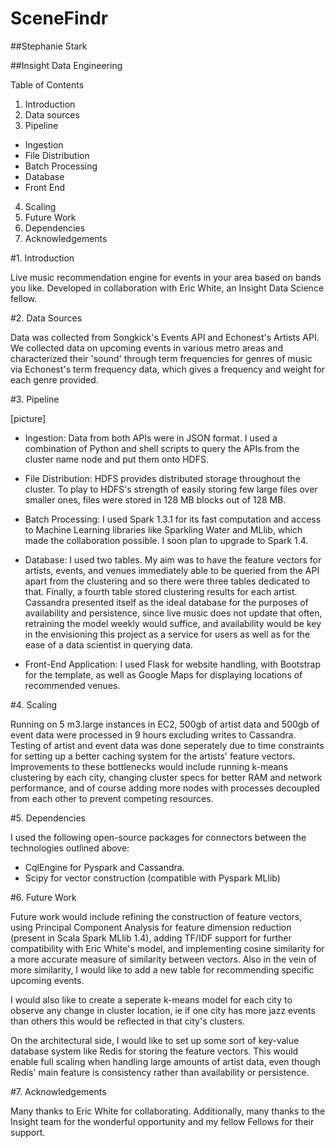 # SceneFindr

##Stephanie Stark

##Insight Data Engineering

Table of Contents

1. Introduction
2. Data sources
3. Pipeline
  - Ingestion
  - File Distribution
  - Batch Processing
  - Database
  - Front End
4. Scaling
5. Future Work
6. Dependencies
7. Acknowledgements

#1. Introduction

Live music recommendation engine for events in your area based on bands you like. Developed in collaboration with Eric White, an Insight Data Science fellow.

#2. Data Sources

Data was collected from Songkick's Events API and Echonest's Artists API. We collected data on upcoming events in various metro areas and characterized their 'sound' through term frequencies for genres of music via Echonest's term frequency data, which gives a frequency and weight for each genre provided.

#3. Pipeline

[picture]


* Ingestion: Data from both APIs were in JSON format. I used a combination of Python and shell scripts to query the APIs from the cluster name node and put them onto HDFS.
	
* File Distribution: HDFS provides distributed storage throughout the cluster. To play to HDFS's strength of easily storing few large files over smaller ones, files were stored in 128 MB blocks out of 128 MB.
	
* Batch Processing: I used Spark 1.3.1 for its fast computation and access to Machine Learning libraries like Sparkling Water and MLlib, which made the collaboration possible. I soon plan to upgrade to Spark 1.4.
	
* Database: I used two tables. My aim was to have the feature vectors for artists, events, and venues immediately able to be queried from the API apart from the clustering and so there were three tables dedicated to that. Finally, a fourth table stored clustering results for each artist. Cassandra presented itself as the ideal database for the purposes of availability and persistence, since live music does not update that often, retraining the model weekly would suffice, and availability would be key in the envisioning this project as a service for users as well as for the ease of a data scientist in querying data.
	
* Front-End Application: I used Flask for website handling, with Bootstrap for the template, as well as Google Maps for displaying locations of recommended venues.
	
#4. Scaling	

Running on 5 m3.large instances in EC2, 500gb of artist data and 500gb of event data were processed in 9 hours excluding writes to Cassandra. Testing of artist and event data was done seperately due to time constraints for setting up a better caching system for the artists' feature vectors. Improvements to these bottlenecks would include running k-means clustering by each city, changing cluster specs for better RAM and network performance, and of course adding more nodes with processes decoupled from each other to prevent competing resources.
	
#5. Dependencies

I used the following open-source packages for connectors between the technologies outlined above:
* CqlEngine for Pyspark and Cassandra.
* Scipy for vector construction (compatible with Pyspark MLlib)

#6. Future Work

Future work would include refining the construction of feature vectors, using Principal Component Analysis for feature dimension reduction (present in Scala Spark MLlib 1.4), adding TF/IDF support for further compatibility with Eric White's model, and implementing cosine similarity for a more accurate measure of similarity between vectors. Also in the vein of more similarity, I would like to add a new table for recommending specific upcoming events.
	
I would also like to create a seperate k-means model for each city to observe any change in cluster location, ie if one city has more jazz events
than others this would be reflected in that city's clusters.

On the architectural side, I would like to set up some sort of key-value database system like Redis for storing the feature vectors. This would enable full scaling when handling large amounts of artist data, even though Redis' main feature is consistency rather than availability or persistence.

#7. Acknowledgements

Many thanks to Eric White for collaborating. Additionally, many thanks to the Insight team for the wonderful opportunity and my fellow Fellows for their support.
